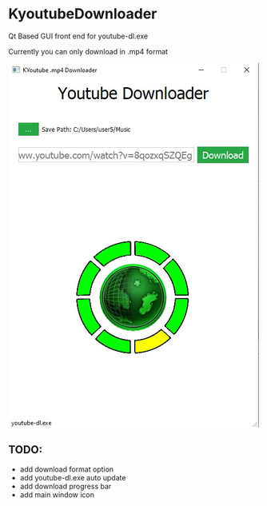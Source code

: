 # KyoutubeDownloader
Qt Based GUI front end for youtube-dl.exe

Currently you can only download in .mp4 format

![Image of Kyoutubedownloader while downloading](https://github.com/geekmors/KyoutubeDownloader/blob/master/preview.jpg?raw=true) 


## TODO:
- add download format option
- add youtube-dl.exe auto update
- add download progress bar
- add main window icon

